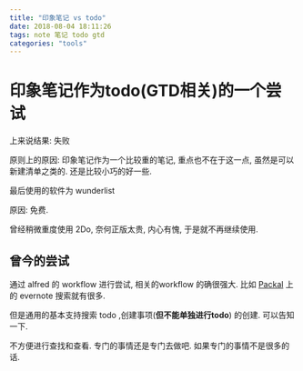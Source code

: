 ```yaml
---
title: "印象笔记 vs todo"
date: 2018-08-04 18:11:26
tags: note 笔记 todo gtd
categories: "tools"
---
```

# 印象笔记作为todo(GTD相关)的一个尝试

上来说结果: 失败

原则上的原因: 印象笔记作为一个比较重的笔记, 重点也不在于这一点, 虽然是可以新建清单之类的. 还是比较小巧的好一些.

最后使用的软件为 wunderlist

原因: 免费.

曾经稍微重度使用 2Do, 奈何正版太贵, 内心有愧, 于是就不再继续使用.

## 曾今的尝试

通过 alfred 的 workflow 进行尝试, 相关的workflow 的确很强大. 比如 [Packal](http://www.packal.org/) 上的 evernote 搜索就有很多.

但是通用的基本支持搜索 todo ,创建事项(**但不能单独进行todo**) 的创建. 可以告知一下.

不方便进行查找和查看. 专门的事情还是专门去做吧. 如果专门的事情不是很多的话.

